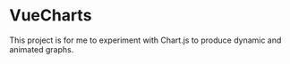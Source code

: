 # VueCharts

This project is for me to experiment with Chart.js to produce dynamic and animated graphs. 